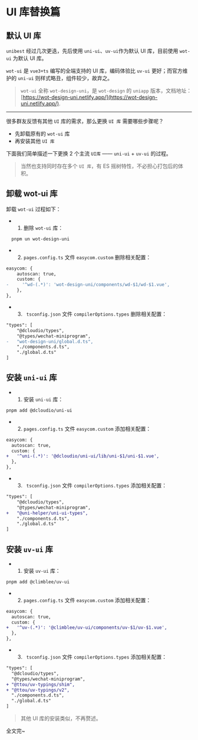 # UI 库替换篇

## 默认 UI 库

`unibest` 经过几次更迭，先后使用 `uni-ui`、`uv-ui`作为默认 UI 库，目前使用 `wot-ui` 为默认 UI 库。

`wot-ui` 是 `vue3+ts` 编写的全端支持的 UI 库，编码体验比 `uv-ui` 更好；而官方维护的 `uni-ui` 则样式略丑，组件较少，故弃之。

> `wot-ui` 全称 `wot-design-uni`，是 `wot-design` 的 `uniapp` 版本，文档地址：[https://wot-design-uni.netlify.app/](https://wot-design-uni.netlify.app/).

---

很多群友反馈有其他 `UI` 库的需求，那么更换 `UI 库` 需要哪些步骤呢？

- 先卸载原有的 `wot-ui` 库
- 再安装其他 `UI 库`

下面我们简单描述一下更换 2 个主流 `UI库` —— `uni-ui` + `uv-ui` 的过程。

> 当然也支持同时存在多个 `UI 库`，有 ES 摇树特性，不必担心打包后的体积。

## 卸载 wot-ui 库

卸载 `wot-ui` 过程如下：

- 1. 删除 `wot-ui` 库：

```sh
  pnpm un wot-design-uni
```

- 2. `pages.config.ts` 文件 `easycom.custom` 删除相关配置：

```diff
easycom: {
    autoscan: true,
    custom: {
-     '^wd-(.*)': 'wot-design-uni/components/wd-$1/wd-$1.vue',
    },
},
```

- 3. ` tsconfig.json` 文件 `compilerOptions.types` 删除相关配置：

```diff
"types": [
    "@dcloudio/types",
    "@types/wechat-miniprogram",
-   "wot-design-uni/global.d.ts",
    "./components.d.ts",
    "./global.d.ts"
]
```

## 安装 `uni-ui` 库

- 1. 安装 `uni-ui` 库：

```sh
pnpm add @dcloudio/uni-ui
```

- 2. `pages.config.ts` 文件 `easycom.custom` 添加相关配置：

```diff
easycom: {
  autoscan: true,
  custom: {
+   '^uni-(.*)': '@dcloudio/uni-ui/lib/uni-$1/uni-$1.vue',
  },
},
```

- 3. ` tsconfig.json` 文件 `compilerOptions.types` 添加相关配置：

```diff
"types": [
    "@dcloudio/types",
    "@types/wechat-miniprogram",
+   "@uni-helper/uni-ui-types",
    "./components.d.ts",
    "./global.d.ts"
]
```

## 安装 `uv-ui` 库

- 1. 安装 `uv-ui` 库：

```sh
pnpm add @climblee/uv-ui
```

- 2. `pages.config.ts` 文件 `easycom.custom` 添加相关配置：

```diff
easycom: {
  autoscan: true,
  custom: {
+   '^uv-(.*)': '@climblee/uv-ui/components/uv-$1/uv-$1.vue',
  },
},
```

- 3. ` tsconfig.json` 文件 `compilerOptions.types` 添加相关配置：

```diff
"types": [
  "@dcloudio/types",
  "@types/wechat-miniprogram",
+ "@ttou/uv-typings/shim",
+ "@ttou/uv-typings/v2",
  "./components.d.ts",
  "./global.d.ts"
]
```

> 其他 UI 库的安装类似，不再赘述。

全文完~

